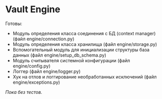 # Vault Engine

Готовы:
* Модуль определения класса соединения с БД (context manager) (файл engine/connection.py)
* Модуль определения класса хранилища (файл engine/storage.py)
* Вспомогательный модуль для инициализации структуры база данных (файл engine/setup_db_schema.py)  
* Модуль считывателя системной конфигурации (файл engine/config.py)
* Логгер (файл engine/logger.py)
* Хук на отлов и логгирование необработанных исключений (файл engine/exceptions.py)

_Пока без тестов._